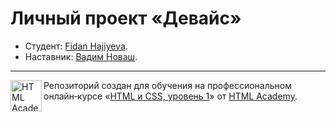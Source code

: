 # Личный проект «Девайс»

* Студент: [Fidan Hajiyeva](https://up.htmlacademy.ru/htmlcss/28/user/1482853).
* Наставник: [Вадим Новаш](https://up.htmlacademy.ru/htmlcss/28/user/8589).

---

<a href="https://htmlacademy.ru/intensive/htmlcss"><img align="left" width="50" height="50" alt="HTML Academy" src="https://up.htmlacademy.ru/static/img/intensive/htmlcss/logo-for-github-2.png"></a>

Репозиторий создан для обучения на профессиональном онлайн‑курсе «[HTML и CSS, уровень 1](https://htmlacademy.ru/intensive/htmlcss)» от [HTML Academy](https://htmlacademy.ru).
